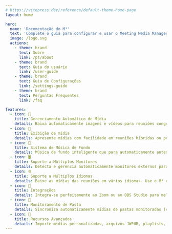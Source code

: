 ```yaml
---
# https://vitepress.dev/reference/default-theme-home-page
layout: home

hero:
  name: 'Documentação do M³'
  text: 'Complete o guia para configurar e usar o Meeting Media Manager'
  image: /logo.svg
  actions:
    - theme: brand
      text: Sobre
      link: /pt/about
    - theme: brand
      text: Guia do usuário
      link: /user-guide
    - theme: brand
      text: Guia de Configurações
      link: /settings-guide
    - theme: brand
      text: Perguntas Frequentes
      link: /faq

features:
  - icon: 🚀
    title: Gerenciamento Automático de Mídia
    details: Baixa automaticamente imagens e vídeos para reuniões congregacionais em qualquer idioma disponível no site oficial das Testemunhas de Jeová.
  - icon: 🎦
    title: Exibição de mídia
    details: Apresente mídias com facilidade em reuniões híbridas ou presenciais, utilizando controles avançados, recursos de zoom e movimentação e opções de temporização personalizadas.
  - icon: 🎵
    title: Sistema de Música de Fundo
    details: Música de fundo inteligente que para automaticamente antes do início das reuniões e pode ser reiniciada com um clique após o término.
  - icon: 🖥️
    title: Suporte a Múltiplos Monitores
    details: Detecta e gerencia automaticamente monitores externos para apresentações de mídia e compartilhamento de sites sem interrupções.
  - icon: 🌐
    title: Suporte a Múltiplos Idiomas
    details: Baixe as mídias das reuniões em vários idiomas. Use o M³ em seu idioma ou em vários disponíveis.
  - icon: 🧩
    title: Integrações
    details: Integra-se perfeitamente ao Zoom ou ao OBS Studio para melhor gerenciamento e reprodução de mídia durante as reuniões.
  - icon: 📁
    title: Monitoramento de Pasta
    details: Sincroniza automaticamente mídias de pastas monitoradas (como Dropbox ou OneDrive) e exporta mídias para pastas.
  - icon: 🎯
    title: Recursos Avançados
    details: Importe mídias personalizadas, arquivos JWPUB, playlists, gravações da Bíblia em áudio e gerencie múltiplas congregações.
---
```

